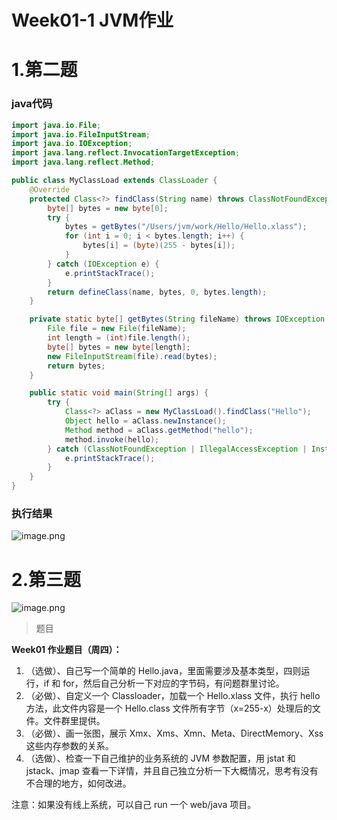 # Week01-1 JVM作业

<a name="yrXh7"></a>
# 1.第二题
<a name="1KUIR"></a>
### java代码
```java
import java.io.File;
import java.io.FileInputStream;
import java.io.IOException;
import java.lang.reflect.InvocationTargetException;
import java.lang.reflect.Method;

public class MyClassLoad extends ClassLoader {
    @Override
    protected Class<?> findClass(String name) throws ClassNotFoundException {
        byte[] bytes = new byte[0];
        try {
            bytes = getBytes("/Users/jvm/work/Hello/Hello.xlass");
            for (int i = 0; i < bytes.length; i++) {
                bytes[i] = (byte)(255 - bytes[i]);
            }
        } catch (IOException e) {
            e.printStackTrace();
        }
        return defineClass(name, bytes, 0, bytes.length);
    }

    private static byte[] getBytes(String fileName) throws IOException {
        File file = new File(fileName);
        int length = (int)file.length();
        byte[] bytes = new byte[length];
        new FileInputStream(file).read(bytes);
        return bytes;
    }

    public static void main(String[] args) {
        try {
            Class<?> aClass = new MyClassLoad().findClass("Hello");
            Object hello = aClass.newInstance();
            Method method = aClass.getMethod("hello");
            method.invoke(hello);
        } catch (ClassNotFoundException | IllegalAccessException | InstantiationException | InvocationTargetException | NoSuchMethodException e) {
            e.printStackTrace();
        }
    }
}
```
<a name="m9oGm"></a>
### 执行结果
![image.png](https://cdn.nlark.com/yuque/0/2020/png/261655/1602925597978-3afa9f8c-f749-4ff5-af8a-55e08856c72b.png#align=left&display=inline&height=821&margin=%5Bobject%20Object%5D&name=image.png&originHeight=821&originWidth=1258&size=1152002&status=done&style=none&width=1258)<br />

<a name="KkyyE"></a>
# 2.第三题
![image.png](https://cdn.nlark.com/yuque/0/2020/png/261655/1602925638417-30638074-ed67-41f1-ba08-5ff0459ae6e1.png#align=left&display=inline&height=569&margin=%5Bobject%20Object%5D&name=image.png&originHeight=569&originWidth=992&size=266037&status=done&style=none&width=992)<br />

> 题目

**Week01 作业题目（周四）：**

1. （选做）、自己写一个简单的 Hello.java，里面需要涉及基本类型，四则运行，if 和 for，然后自己分析一下对应的字节码，有问题群里讨论。<br />
1. （必做）、自定义一个 Classloader，加载一个 Hello.xlass 文件，执行 hello 方法，此文件内容是一个 Hello.class 文件所有字节（x=255-x）处理后的文件。文件群里提供。<br />
1. （必做）、画一张图，展示 Xmx、Xms、Xmn、Meta、DirectMemory、Xss 这些内存参数的关系。<br />
1. （选做）、检查一下自己维护的业务系统的 JVM 参数配置，用 jstat 和 jstack、jmap 查看一下详情，并且自己独立分析一下大概情况，思考有没有不合理的地方，如何改进。<br />

注意：如果没有线上系统，可以自己 run 一个 web/java 项目。<br />
<br />
